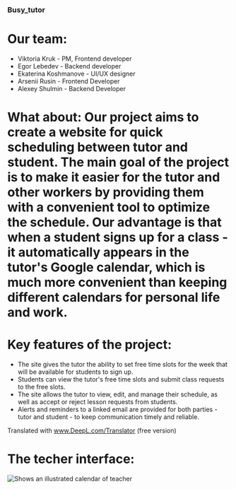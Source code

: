 ### Busy_tutor


# Our team: 
   - Viktoria Kruk - PM, Frontend developer
   - Egor Lebedev - Backend developer
   - Ekaterina Koshmanove - UI/UX designer
   - Arsenii Rusin - Frontend Developer
   - Alexey Shulmin - Backend Developer
   
   
# What about:  Our project aims to create a website for quick scheduling between tutor and student. The main goal of the project is to make it easier for the tutor and other workers by providing them with a convenient tool to optimize the schedule. Our advantage is that when a student signs up for a class - it automatically appears in the tutor's Google calendar, which is much more convenient than keeping different calendars for personal life and work.

# Key features of the project:

- The site gives the tutor the ability to set free time slots for the week that will be available for students to sign up.
- Students can view the tutor's free time slots and submit class requests to the free slots.
- The site allows the tutor to view, edit, and manage their schedule, as well as accept or reject lesson requests from students.
- Alerts and reminders to a linked email are provided for both parties - tutor and student - to keep communication timely and reliable.

Translated with www.DeepL.com/Translator (free version)
# The techer interface: 
<picture>
  <source media="(prefers-color-scheme: dark)" srcset="https://github.com/mpvnlv/Busy_teacher/assets/88908152/5d87e37e-7e82-4b91-82ff-67160e5a6614">
  <source media="(prefers-color-scheme: light)" srcset="https://github.com/mpvnlv/Busy_teacher/assets/88908152/5d87e37e-7e82-4b91-82ff-67160e5a6614">
  <img alt="Shows an illustrated calendar of teacher" src="https://github.com/mpvnlv/Busy_teacher/assets/88908152/5d87e37e-7e82-4b91-82ff-67160e5a6614">
</picture>
